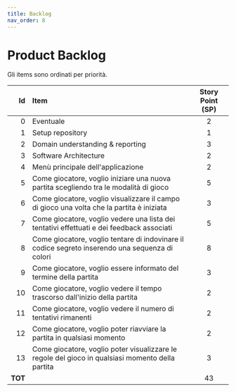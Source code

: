 ```yaml
---
title: Backlog
nav_order: 8
---
```

# Product Backlog

Gli items sono ordinati per priorità.

|      Id | Item                                                                                             | Story Point (SP) |
|--------:|:-------------------------------------------------------------------------------------------------|:----------------:|
|       0 | Eventuale                                                                                        |        2         |
|       1 | Setup repository                                                                                 |        1         |
|       2 | Domain understanding & reporting                                                                 |        3         |
|       3 | Software Architecture                                                                            |        2         |
|       4 | Menù principale dell'applicazione                                                                |        2         |
|       5 | Come giocatore, voglio iniziare una nuova partita scegliendo tra le modalità di gioco            |        5         |
|       6 | Come giocatore, voglio visualizzare il campo di gioco una volta che la partita è iniziata        |        3         |
|       7 | Come giocatore, voglio vedere una lista dei tentativi effettuati e dei feedback associati        |        5         |
|       8 | Come giocatore, voglio tentare di indovinare il codice segreto inserendo una sequenza di colori  |        8         |
|       9 | Come giocatore, voglio essere informato del termine della partita                                |        3         |
|      10 | Come giocatore, voglio vedere il tempo trascorso dall'inizio della partita                       |        2         |
|      11 | Come giocatore, voglio vedere il numero di tentativi rimanenti                                   |        2         |
|      12 | Come giocatore, voglio poter riavviare la partita in qualsiasi momento                           |        2         |
|      13 | Come giocatore, voglio poter visualizzare le regole del gioco in qualsiasi momento della partita |        3         |
| **TOT** |                                                                                                  |        43        |